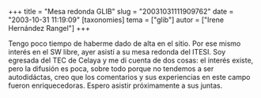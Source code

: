 +++
title = "Mesa redonda GLIB"
slug = "20031031111909762"
date = "2003-10-31 11:19:09"
[taxonomies]
tema = ["glib"]
autor = ["Irene Hernández Rangel"]
+++

Tengo poco tiempo de haberme dado de alta en el sitio. Por ese mismo
interés en el SW libre, ayer asistí a su mesa redonda del ITESI. Soy
egresada del TEC de Celaya y me di cuenta de dos cosas: el interés
existe, pero la difusión es poca, sobre todo porque no tendemos a ser
autodidáctas, creo que los comentarios y sus experiencias en este campo
fueron enriquecedoras. Espero asistir próximamente a sus juntas.

